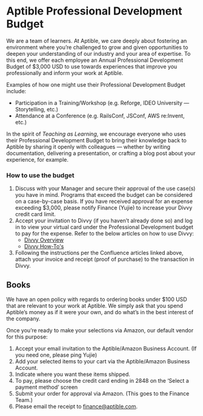 # Aptible Professional Development Budget

We are a team of learners. At Aptible, we care deeply about fostering an environment where you’re challenged to grow and given opportunities to deepen your understanding of our industry and your area of expertise. To this end, we offer each employee an Annual Professional Development Budget of $3,000 USD to use towards experiences that improve you professionally and inform your work at 	Aptible.

Examples of how one might use their Professional Development Budget include:
- Participation in a Training/Workshop (e.g. Reforge, IDEO University — Storytelling, etc.)
- Attendance at a Conference (e.g. RailsConf, JSConf, AWS re:Invent, etc.)

In the spirit of _Teaching as Learning_, we encourage everyone who uses their Professional Development Budget to bring their knowledge back to Aptible by sharing it openly with colleagues — whether by writing documentation, delivering a presentation, or crafting a blog post about your experience, for example.

### How to use the budget
1. Discuss with your Manager and secure their approval of the use case(s) you have in mind. Programs that exceed the budget can be considered on a case-by-case basis. If you have received approval for an expense exceeding $3,000, please notify Finance (Yujie) to increase your Divvy credit card limit.
2. Accept your invitation to Divvy (if you haven’t already done so) and log in to view your virtual card under the Professional Development budget to pay for the expense. Refer to the below articles on how to use Divvy:
    - [Divvy Overview](https://aptible.atlassian.net/wiki/spaces/FIN/pages/1082425347/Divvy)
    - [Divvy How-To's](https://aptible.atlassian.net/wiki/spaces/FIN/pages/1081966696/Divvy+How-To+s)
3. Following the instructions per the Confluence articles linked above, attach your invoice and receipt (proof of purchase) to the transaction in Divvy.

## Books
We have an open policy with regards to ordering books under $100 USD that are relevant to your work at Aptible. We simply ask that you spend Aptible’s money as if it were your own, and do what’s in the best interest of the company.

Once you’re ready to make your selections via Amazon, our default vendor for this purpose:
1. Accept your email invitation to the Aptible/Amazon Business Account. (If you need one, please ping Yujie)
2. Add your selected items to your cart via the Aptible/Amazon Business Account.
3. Indicate where you want these items shipped.
4. To pay, please choose the credit card ending in 2848 on the ‘Select a payment method’ screen
5. Submit your order for approval via Amazon. (This goes to the Finance Team.)
6. Please email the receipt to finance@aptible.com.
